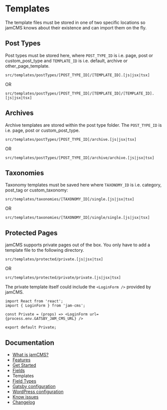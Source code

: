 # Templates

The template files must be stored in one of two specific locations so jamCMS knows about their existence and can import them on the fly.

## Post Types

Post types must be stored here, where `POST_TYPE_ID` is i.e. page, post or custom_post_type and `TEMPLATE_ID` is i.e. default, archive or other_page_template.

```
src/templates/postTypes/[POST_TYPE_ID]/[TEMPLATE_ID].[js|jsx|tsx]
```

OR

```
src/templates/postTypes/[POST_TYPE_ID]/[TEMPLATE_ID]/[TEMPLATE_ID].[js|jsx|tsx]
```

## Archives

Archive templates are stored within the post type folder. The `POST_TYPE_ID` is i.e. page, post or custom_post_type.

```
src/templates/postTypes/[POST_TYPE_ID]/archive.[js|jsx|tsx]
```

OR

```
src/templates/postTypes/[POST_TYPE_ID]/archive/archive.[js|jsx|tsx]
```

## Taxonomies

Taxonomy templates must be saved here where `TAXONOMY_ID` is i.e. category, post_tag or custom_taxonomy:

```
src/templates/taxonomies/[TAXONOMY_ID]/single.[js|jsx|tsx]
```

OR

```
src/templates/taxonomies/[TAXONOMY_ID]/single/single.[js|jsx|tsx]
```

## Protected Pages

jamCMS supports private pages out of the box. You only have to add a template file to the following directory.

```
src/templates/protected/private.[js|jsx|tsx]
```

OR

```
src/templates/protected/private/private.[js|jsx|tsx]
```

The private template itself could include the `<LoginForm />` provided by jamCMS.

```
import React from 'react';
import { LoginForm } from 'jam-cms';

const Private = (props) => <LoginForm url={process.env.GATSBY_JAM_CMS_URL} />

export default Private;
```

## Documentation

- [What is jamCMS?](https://github.com/robinzimmer1989/jam-cms/blob/master/docs/what-is-jam-cms.md)
- [Features](https://github.com/robinzimmer1989/jam-cms/blob/master/docs/features.md)
- [Get Started](https://github.com/robinzimmer1989/jam-cms/blob/master/docs/get-started.md)
- [Fields](https://github.com/robinzimmer1989/jam-cms/blob/master/docs/fields.md)
- Templates
- [Field Types](https://github.com/robinzimmer1989/jam-cms/blob/master/docs/field-types.md)
- [Gatsby configuration](https://github.com/robinzimmer1989/jam-cms/blob/master/docs/gatsby-config.md)
- [WordPress configuration](https://github.com/robinzimmer1989/jam-cms/blob/master/docs/wordpress-config.md)
- [Know issues](https://github.com/robinzimmer1989/jam-cms/blob/master/docs/known-issues.md)
- [Changelog](https://github.com/robinzimmer1989/jam-cms/blob/master/docs/changelog.md)
